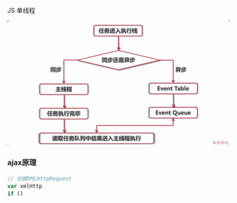 JS 单线程

![1645722239114.png](image/async/1645722239114.png)

### ajax原理


```javascript
// 创建XMLHttpRequest
var xmlHttp
if () 
```
